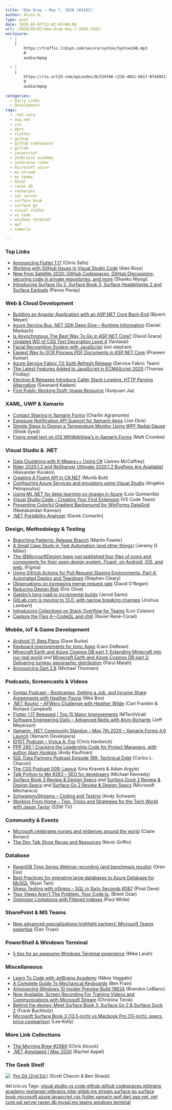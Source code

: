 ```yaml
---
title: 'Dew Drop – May 7, 2020 (#3192)'
author: Alvin A.
type: post
date: 2020-05-07T12:02:42+00:00
url: /2020/05/07/dew-drop-may-7-2020-3192/
enclosure:
  - |
    |
        https://traffic.libsyn.com/secure/syntax/Syntax246.mp3
        0
        audio/mpeg
        
  - |
    |
        https://rss.art19.com/episodes/0c534fb8-c226-46b1-b017-0f4d93118ba6.mp3
        0
        audio/mpeg
        
categories:
  - Daily Links
  - Development
tags:
  - .net core
  - asp.net
  - css
  - dart
  - flutter
  - github
  - github codespaces
  - gitlab
  - javascript
  - jetbrains academy
  - jetbrains rider
  - microsoft azure
  - ms stream
  - ms teams
  - mysql
  - raven db
  - resharper
  - sql server
  - surface book
  - surface go
  - visual studio
  - vs code
  - windows terminal
  - wpf
  - xamarin

---
```

### <a name="top"></a>Top Links

  * <a href="https://medium.com/flutter/announcing-flutter-1-17-4182d8af7f8e?source=rss----4da7dfd21a33---4" target="_blank" rel="noopener noreferrer">Announcing Flutter 1.17</a> (Chris Sells)
  * <a href="https://code.visualstudio.com/blogs/2020/05/06/github-issues-integration" target="_blank" rel="noopener noreferrer">Working with GitHub Issues in Visual Studio Code</a> (Alex Ross)
  * <a href="https://github.blog/2020-05-06-new-from-satellite-2020-github-codespaces-github-discussions-securing-code-in-private-repositories-and-more/" target="_blank" rel="noopener noreferrer">New from Satellite 2020: GitHub Codespaces, GitHub Discussions, securing code in private repositories, and more</a> (Shanku Niyogi)
  * <a href="https://blogs.windows.com/devices/2020/05/06/introducing-surface-go-2-surface-book-3-surface-headphones-2-and-surface-earbuds/?WT.mc_id=DX_MVP4025064" target="_blank" rel="noopener noreferrer">Introducing Surface Go 2, Surface Book 3, Surface Headphones 2 and Surface Earbuds</a> (Panos Panay)



### <a name="web"></a>Web & Cloud Development

  * <a href="https://www.textcontrol.com/blog/2020/05/06/building-an-angular-application-with-an-aspnet-core-backend/" target="_blank" rel="noopener noreferrer">Building an Angular Application with an ASP.NET Core Back-End</a> (Bjoern Meyer)
  * <a href="https://www.planetgeek.ch/2020/05/06/azure-service-bus-net-sdk-deep-dive-runtime-information/" target="_blank" rel="noopener noreferrer">Azure Service Bus .NET SDK Deep Dive – Runtime Information</a> (Daniel Marbach)
  * <a href="https://www.roundthecode.com/dotnet/is-asynchronous-the-best-way-to-go-in-asp-net-core" target="_blank" rel="noopener noreferrer">Is Asynchronous The Best Way To Go in ASP.NET Core?</a> (David Grace)
  * <a href="https://www.w3.org/blog/CSS/2020/05/06/css-text-decor-4-wd-update/" target="_blank" rel="noopener noreferrer">Updated WD of CSS Text Decoration Level 4</a> (fantasai)
  * <a href="https://heartbeat.fritz.ai/facial-recognition-system-with-javascript-f9659c381434?source=rss----680eee12c50d---4" target="_blank" rel="noopener noreferrer">Facial Recognition System with JavaScript</a> (oni stephen)
  * <a href="https://www.syncfusion.com/blogs/post/easiest-way-to-ocr-process-pdf-documents-in-asp-net-core.aspx" target="_blank" rel="noopener noreferrer">Easiest Way to OCR Process PDF Documents in ASP.NET Core</a> (Praveen Kumar)
  * <a href="https://techcommunity.microsoft.com/t5/azure-service-fabric/azure-service-fabric-7-0-sixth-refresh-release/ba-p/1365709" target="_blank" rel="noopener noreferrer">Azure Service Fabric 7.0 Sixth Refresh Release</a> (Service Fabric Team)
  * <a href="https://www.telerik.com/blogs/latest-features-javascript-ecmascript-2020" target="_blank" rel="noopener noreferrer">The Latest Features Added to JavaScript in ECMAScript 2020</a> (Thomas Findlay)
  * <a href="https://www.infoq.com/news/2020/05/electron-8-releases/?utm_campaign=infoq_content&utm_source=infoq&utm_medium=feed&utm_term=global" target="_blank" rel="noopener noreferrer">Electron 8 Releases Introduce Caller Stack Logging, HTTP Parsing Alternative</a> (Swanand Kadam)
  * <a href="https://www.w3.org/blog/news/archives/8526" target="_blank" rel="noopener noreferrer">First Public Working Draft: Image Resource</a> (Xueyuan Jia)



### <a name="silverlight"></a>XAML, UWP & Xamarin

  * <a href="https://xamgirl.com/contact-sharing-in-xamarin-forms/" target="_blank" rel="noopener noreferrer">Contact Sharing in Xamarin Forms</a> (Charlin Agramonte)
  * <a href="https://devblogs.microsoft.com/xamarin/contact-tracing-exposure-notification-api/" target="_blank" rel="noopener noreferrer">Exposure Notification API Support for Xamarin Apps</a> (Jon Dick)
  * <a href="https://www.syncfusion.com/blogs/post/design-a-temperature-monitor-using-wpf-radial-gauge.aspx" target="_blank" rel="noopener noreferrer">Simple Steps to Design a Temperature Monitor Using WPF Radial Gauge</a> (Sheik Syed)
  * <a href="https://xamarinhowto.com/fixing-small-text-on-ios-wkwebviews-in-xamarin-forms/?utm_source=rss&utm_medium=rss&utm_campaign=fixing-small-text-on-ios-wkwebviews-in-xamarin-forms" target="_blank" rel="noopener noreferrer">Fixing small text on iOS WKWebView’s in Xamarin.Forms</a> (Matt Crombie)



### <a name="dotnet"></a>Visual Studio & .NET

  * <a href="https://visualstudiomagazine.com/articles/2020/05/06/data-clustering-k-means.aspx" target="_blank" rel="noopener noreferrer">Data Clustering with K-Means++ Using C#</a> (James McCaffrey)
  * <a href="https://blog.jetbrains.com/dotnet/2020/05/07/rider-resharper-ultimate-2020-1-2/" target="_blank" rel="noopener noreferrer">Rider 2020.1.2 and ReSharper Ultimate 2020.1.2 Bugfixes Are Available!</a> (Alexander Kurakin)
  * <a href="https://www.c-sharpcorner.com/article/creating-a-fluent-api-in-c-sharp-net/" target="_blank" rel="noopener noreferrer">Creating A Fluent API In C#.NET</a> (Munib Butt)
  * <a href="https://devblogs.microsoft.com/aspnet/configuring-azure-services-and-emulators-using-visual-studio/" target="_blank" rel="noopener noreferrer">Configuring Azure Services and emulators using Visual Studio</a> (Angelos Petropoulos)
  * <a href="https://devblogs.microsoft.com/dotnet/train-image-classification-model-azure-mlnet-model-builder/" target="_blank" rel="noopener noreferrer">Using ML.NET for deep learning on images in Azure</a> (Luis Quintanilla)
  * <a href="https://code.visualstudio.com/api/get-started/your-first-extension" target="_blank" rel="noopener noreferrer">Visual Studio Code &#8211; Creating Your First Extension</a> (VS Code Team)
  * <a href="https://www.syncfusion.com/blogs/post/presenting-colorful-gradient-background-for-winforms-datagrid.aspx" target="_blank" rel="noopener noreferrer">Presenting Colorful Gradient Background for WinForms DataGrid</a> (Neelakandan Kannan)
  * <a href="https://codeopinion.com/net-portability-analyzer/?utm_source=rss&utm_medium=rss&utm_campaign=net-portability-analyzer" target="_blank" rel="noopener noreferrer">.NET Portability Analyzer</a> (Derek Comartin)



### <a name="design"></a>Design, Methodology & Testing

  * <a href="https://martinfowler.com/articles/branching-patterns.html#release-branch" target="_blank" rel="noopener noreferrer">Branching Patterns: Release Branch</a> (Martin Fowler)
  * <a href="https://jeremydmiller.com/2020/05/06/a-small-case-study-in-test-automation-and-other-things/" target="_blank" rel="noopener noreferrer">A Small Case Study in Test Automation (and other things)</a> (Jeremy D. Miller)
  * <a href="https://twitter.com/figmadesign/status/1257724188627886080?s=12" target="_blank" rel="noopener noreferrer">The @MicrosoftDesign team just published four files of icons and components for their open design system, Fluent, on Android, iOS, and web.</a> (Figma)
  * <a href="https://blog.stephencleary.com/2020/05/github-actions-pull-request-staging-environments-part-4-automated-deploy-and-teardown.html" target="_blank" rel="noopener noreferrer">Using GitHub Actions for Pull Request Staging Environments, Part 4: Automated Deploy and Teardown</a> (Stephen Cleary)
  * <a href="https://about.gitlab.com/blog/2020/05/06/observations-on-how-to-iterate-faster/" target="_blank" rel="noopener noreferrer">Observations on increasing merge request rate</a> (David O&#8217;Regan)
  * <a href="https://www.smashingmagazine.com/2020/05/reducing-design-risk/" target="_blank" rel="noopener noreferrer">Reducing Design Risk</a> (Eric Olive)
  * <a href="https://changelog.com/podcast/393" target="_blank" rel="noopener noreferrer">Gatsby&#8217;s long road to incremental builds</a> (Jerod Santo)
  * <a href="https://about.gitlab.com/releases/2020/05/06/gitlab-com-13-0-breaking-changes/" target="_blank" rel="noopener noreferrer">GitLab.com is moving to 13.0, with narrow breaking changes</a> (Joshua Lambert)
  * <a href="https://stackoverflow.blog/2020/05/06/introducing-collections-on-stack-overflow-for-teams/" target="_blank" rel="noopener noreferrer">Introducing Collections on Stack Overflow for Teams</a> (Lori Colston)
  * <a href="https://github.blog/2020-05-06-capture-the-flag-4-codeql-and-chill/" target="_blank" rel="noopener noreferrer">Capture the Flag 4—CodeQL and chill</a> (Xavier René-Corail)



### <a name="mobile"></a>Mobile, IoT & Game Development

  * <a href="http://feedproxy.google.com/~r/GDBcode/~3/rfu8H_E9U9U/android-11-beta-plans.html" target="_blank" rel="noopener noreferrer">Android 11: Beta Plans</a> (Dave Burke)
  * <a href="https://ionicframework.com/blog/keyboard-improvements-for-ionic-apps/" target="_blank" rel="noopener noreferrer">Keyboard improvements for Ionic Apps</a> (Liam DeBeasi)
  * <a href="https://azure.microsoft.com/blog/minecraft-earth-and-azure-cosmos-db-part-1-extending-minecraft-into-our-real-world/" target="_blank" rel="noopener noreferrer">Minecraft Earth and Azure Cosmos DB part 1: Extending Minecraft into our real world</a> _and_ <a href="https://azure.microsoft.com/blog/minecraft-earth-and-azure-cosmos-db-part-2-delivering-turnkey-geographic-distribution/" target="_blank" rel="noopener noreferrer">Minecraft Earth and Azure Cosmos DB part 2: Delivering turnkey geographic distribution</a> (Parul Matah)
  * <a href="https://medium.com/dartlang/announcing-dart-2-8-7750918db0a?source=rss----23738d481ce8---4" target="_blank" rel="noopener noreferrer">Announcing Dart 2.8</a> (Michael Thomsen)



### <a name="podcasts"></a>Podcasts, Screencasts & Videos

  * <a href="https://traffic.libsyn.com/secure/syntax/Syntax246.mp3" target="_blank" rel="noopener noreferrer">Syntax Podcast &#8211; Bootcamps, Getting a Job, and Income Share Agreements with Heather Payne</a> (Wes Bos)
  * <a href="http://www.dotnetrocks.com/default.aspx?ShowNum=1686" target="_blank" rel="noopener noreferrer">.NET Rocks! &#8211; AFWerx Challenge with Heather Wilde</a> (Carl Franklin & Richard Campbell)
  * <a href="http://www.youtube.com/watch?v=S_NKyY9G3ZI" target="_blank" rel="noopener noreferrer">Flutter 1.17 Released | Top 15 Major Improvements</a> (MTechViral)
  * <a href="https://softwareengineeringdaily.com/2020/05/06/advanced-redis-with-alvin-richards/?utm_source=rss&utm_medium=rss&utm_campaign=advanced-redis-with-alvin-richards" target="_blank" rel="noopener noreferrer">Software Engineering Daily &#8211; Advanced Redis with Alvin Richards</a> (Jeff Meyerson)
  * <a href="http://www.youtube.com/watch?v=FqJpYYj8HQQ" target="_blank" rel="noopener noreferrer">Xamarin: .NET Community Standup &#8211; May 7th 2020 &#8211; Xamarin.Forms 4.6 Launch</a> (Xamarin Developers)
  * <a href="https://rss.art19.com/episodes/0c534fb8-c226-46b1-b017-0f4d93118ba6.mp3" target="_blank" rel="noopener noreferrer">ID10T Podcast &#8211; Vivica A. Fox</a> (Chris Hardwick)
  * <a href="http://feedproxy.google.com/~r/PeopleAndProjectsPodcastBlog/~3/PyZFSsTOTW0/559-ppp-290-cracking-the-leadership-code-for-project-managers-with-author-alain-hunkins.html" target="_blank" rel="noopener noreferrer">PPP 290 | Cracking the Leadership Code for Project Managers, with author Alain Hunkins</a> (Andy Kaufman)
  * <a href="http://sqldatapartners.com/2020/05/06/episode-199-technical-debt/" target="_blank" rel="noopener noreferrer">SQL Data Partners Podcast Episode 199: Technical Debt</a> (Carlos L. Chacon)
  * <a href="http://thecsspodcast.googledevelopers.libsynpro.com/009-layout" target="_blank" rel="noopener noreferrer">The CSS Podcast 009: Layout</a> (Una Kravets & Adam Argyle)
  * <a href="https://talkpython.fm/episodes/show/263/seo-for-developers" target="_blank" rel="noopener noreferrer">Talk Python to Me #263 &#8211; SEO for developers</a> (Michael Kennedy)
  * <a href="http://www.youtube.com/watch?v=rGOQYX5etG8" target="_blank" rel="noopener noreferrer">Surface Book 3 Review & Design Specs</a> _and_ <a href="http://www.youtube.com/watch?v=qaCHITOuWPw" target="_blank" rel="noopener noreferrer">Surface Dock 2 Review & Design Specs</a> _and_ <a href="http://www.youtube.com/watch?v=kVAa-I8s9V0" target="_blank" rel="noopener noreferrer">Surface Go 2 Review & Design Specs</a> (Microsoft Mechanics)
  * <a href="http://www.youtube.com/watch?v=gRctjh3f7yI" target="_blank" rel="noopener noreferrer">SchwammyStreams &#8211; Coding and Testing</a> (Andy Schwam)
  * <a href="http://www.youtube.com/watch?v=pzDZ6Rw0Fls" target="_blank" rel="noopener noreferrer">Working From Home &#8211; Tips, Tricks and Strategies for the Tech World with Jason Taylor</a> (SSW TV)



### <a name="events"></a>Community & Events

  * <a href="https://techcommunity.microsoft.com/t5/healthcare-and-life-sciences/microsoft-celebrates-nurses-and-midwives-around-the-world/ba-p/1363826" target="_blank" rel="noopener noreferrer">Microsoft celebrates nurses and midwives around the world</a> (Claire Bonaci)
  * <a href="http://feedproxy.google.com/~r/KevinGriffin/~3/jS2y6HkFgG4/" target="_blank" rel="noopener noreferrer">The Dev Talk Show Recap and Resources</a> (Kevin Griffin)



### <a name="sql"></a>Database

  * <a href="http://feedproxy.google.com/~r/AyendeRahien/~3/hO38cRP00SE/ravendb-time-series-webinar-recording-and-benchmark-results" target="_blank" rel="noopener noreferrer">RavenDB Time Series Webinar recording (and benchmark results)</a> (Oren Eini)
  * <a href="https://techcommunity.microsoft.com/t5/azure-database-for-mysql/best-practices-for-migrating-large-databases-to-azure-database/ba-p/1362699" target="_blank" rel="noopener noreferrer">Best Practices for migrating large databases to Azure Database for MySQL</a> (Ryan Tam)
  * <a href="https://blog.sqlauthority.com/2020/05/07/stress-testing-with-ostress-sql-in-sixty-seconds-087/?utm_source=rss&utm_medium=rss&utm_campaign=stress-testing-with-ostress-sql-in-sixty-seconds-087" target="_blank" rel="noopener noreferrer">Stress Testing with oStress – SQL in Sixty Seconds #087</a> (Pinal Dave)
  * <a href="http://feedproxy.google.com/~r/BrentOzar-SqlServerDba/~3/dgd7gnRSqbE/" target="_blank" rel="noopener noreferrer">Your Views Aren’t The Problem. Your Code Is.</a> (Brent Ozar)
  * <a href="https://www.sql.kiwi/2013/04/optimizer-limitations-with-filtered.html" target="_blank" rel="noopener noreferrer">Optimizer Limitations with Filtered Indexes</a> (Paul White)



### <a name="sp"></a>SharePoint & MS Teams

  * <a href="https://blogs.partner.microsoft.com/mpn/new-advanced-specializations-highlight-partners-microsoft-teams-expertise/" target="_blank" rel="noopener noreferrer">New advanced specializations highlight partners’ Microsoft Teams expertise</a> (Dan Truax)



### <a name="ps"></a>PowerShell & Windows Terminal

  * <a href="https://blogs.endjin.com/2020/05/5-tips-for-an-awesome-windows-terminal-experience/" target="_blank" rel="noopener noreferrer">5 tips for an awesome Windows Terminal experience</a> (Mike Larah)



### <a name="misc"></a>Miscellaneous

  * <a href="https://www.i-programmer.info/news/150-training-a-education/13676-learn-to-code-with-jetbrains-academy.html" target="_blank" rel="noopener noreferrer">Learn To Code with JetBrains Academy</a> (Nikos Vaggalis)
  * <a href="https://www.smashingmagazine.com/2020/05/complete-guide-mechanical-keyboards/" target="_blank" rel="noopener noreferrer">A Complete Guide To Mechanical Keyboards</a> (Ben Frain)
  * <a href="https://blogs.windows.com/windowsexperience/2020/05/06/announcing-windows-10-insider-preview-build-19624/?WT.mc_id=DX_MVP4025064" target="_blank" rel="noopener noreferrer">Announcing Windows 10 Insider Preview Build 19624</a> (Brandon LeBlanc)
  * <a href="https://techcommunity.microsoft.com/t5/microsoft-stream-blog/now-available-screen-recording-for-training-videos-and/ba-p/1362099" target="_blank" rel="noopener noreferrer">Now Available: Screen Recording For Training Videos and Communications with Microsoft Stream</a> (Christina Torok)
  * <a href="https://techcommunity.microsoft.com/t5/surface-it-pro-blog/behind-the-design-meet-surface-book-3-surface-go-2-amp-surface/ba-p/1353324" target="_blank" rel="noopener noreferrer">Behind the design: Meet Surface Book 3, Surface Go 2 & Surface Dock 2</a> (Frank Buchholz)
  * <a href="http://feedproxy.google.com/~r/pocketnow/~3/LCLwDKp2MTs/microsoft-surface-book-3-13-5-inch-vs-macbook-pro-13-inch-specs-price-comparison" target="_blank" rel="noopener noreferrer">Microsoft Surface Book 3 (13.5-inch) vs Macbook Pro (13-inch): specs, price comparison</a> (Lee Kelly)



### <a name="links"></a>More Link Collections

  * <a href="http://feedproxy.google.com/~r/ReflectivePerspective/~3/tNH3pXg6MHk/" target="_blank" rel="noopener noreferrer">The Morning Brew #2989</a> (Chris Alcock)
  * <a href="https://blog.jetbrains.com/dotnet/2020/05/06/net-annotated-may-2020/" target="_blank" rel="noopener noreferrer">.NET Annotated | May 2020</a> (Rachel Appel)



### <a name="shelf"></a>The Geek Shelf

<a href="https://www.amazon.com/Pro-Git-Scott-Chacon-ebook/dp/B01ISNIKES/?tag=amavin-20" target="_blank" rel="noopener noreferrer"><img decoding="async" align="left" style="margin: 0px 4px 10px 0px; border: 0px currentcolor; border-image: none; float: left; display: inline; background-image: none;" src="https://m.media-amazon.com/images/I/51QQtVlsWsL._AC_UY218_.jpg" border="0" /></a>&nbsp;<a href="https://www.amazon.com/Pro-Git-Scott-Chacon-ebook/dp/B01ISNIKES/?tag=amavin-20" target="_blank" rel="noopener noreferrer">Pro Git (2nd Ed.)</a> (Scott Chacon & Ben Straub)











<div class="wlWriterEditableSmartContent" id="scid:77ECF5F8-D252-44F5-B4EB-D463C5396A79:461088c9-7711-40bf-b1a0-ea89cc71cb7f" style="margin: 0px; padding: 0px; float: none; display: inline;">
  del.icio.us Tags: <a href="http://del.icio.us/popular/visual+studio" rel="tag">visual studio</a>,<a href="http://del.icio.us/popular/vs+code" rel="tag">vs code</a>,<a href="http://del.icio.us/popular/github" rel="tag">github</a>,<a href="http://del.icio.us/popular/github+codespaces" rel="tag">github codespaces</a>,<a href="http://del.icio.us/popular/jetbrains+academy" rel="tag">jetbrains academy</a>,<a href="http://del.icio.us/popular/resharper" rel="tag">resharper</a>,<a href="http://del.icio.us/popular/jetbrains+rider" rel="tag">jetbrains rider</a>,<a href="http://del.icio.us/popular/gitlab" rel="tag">gitlab</a>,<a href="http://del.icio.us/popular/ms+stream" rel="tag">ms stream</a>,<a href="http://del.icio.us/popular/surface+go" rel="tag">surface go</a>,<a href="http://del.icio.us/popular/surface+book" rel="tag">surface book</a>,<a href="http://del.icio.us/popular/microsoft+azure" rel="tag">microsoft azure</a>,<a href="http://del.icio.us/popular/javascript" rel="tag">javascript</a>,<a href="http://del.icio.us/popular/css" rel="tag">css</a>,<a href="http://del.icio.us/popular/flutter" rel="tag">flutter</a>,<a href="http://del.icio.us/popular/xamarin" rel="tag">xamarin</a>,<a href="http://del.icio.us/popular/wpf" rel="tag">wpf</a>,<a href="http://del.icio.us/popular/dart" rel="tag">dart</a>,<a href="http://del.icio.us/popular/asp.net" rel="tag">asp.net</a>,<a href="http://del.icio.us/popular/.net+core" rel="tag">.net core</a>,<a href="http://del.icio.us/popular/sql+server" rel="tag">sql server</a>,<a href="http://del.icio.us/popular/raven+db" rel="tag">raven db</a>,<a href="http://del.icio.us/popular/mysql" rel="tag">mysql</a>,<a href="http://del.icio.us/popular/ms+teams" rel="tag">ms teams</a>,<a href="http://del.icio.us/popular/windows+terminal" rel="tag">windows terminal</a>
</div>